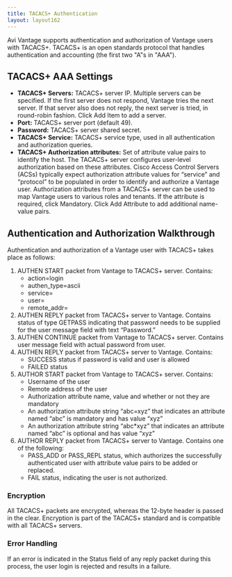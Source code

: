 ```yaml
---
title: TACACS+ Authentication
layout: layout162
---
```

Avi Vantage supports authentication and authorization of Vantage users with TACACS+. TACACS+ is an open standards protocol that handles authentication and accounting (the first two "A"s in "AAA").

## TACACS+ AAA Settings

* **TACACS+ Servers:** TACACS+ server IP. Multiple servers can be specified. If the first server does not respond, Vantage tries the next server. If that server also does not reply, the next server is tried, in round-robin fashion. Click Add Item to add a server.
* **Port:** TACACS+ server port (default 49).
* **Password:** TACACS+ server shared secret.
* **TACACS+ Service:** TACACS+ service type, used in all authentication and authorization queries.
* **TACACS+ Authorization attributes:** Set of attribute value pairs to identify the host. The TACACS+ server configures user-level authorization based on these attributes. Cisco Access Control Servers (ACSs) typically expect authorization attribute values for “service” and “protocol” to be populated in order to identify and authorize a Vantage user. Authorization attributes from a TACACS+ server can be used to map Vantage users to various roles and tenants. If the attribute is required, click Mandatory. Click Add Attribute to add additional name-value pairs. 

## Authentication and Authorization Walkthrough

Authentication and authorization of a Vantage user with TACACS+ takes place as follows:
<ol> 
 <li>AUTHEN START packet from Vantage to TACACS+ server. Contains: 
  <ul> 
   <li>action=login</li> 
   <li>authen_type=ascii</li> 
   <li>service=</li> 
   <li>user=</li> 
   <li>remote_addr=</li> 
  </ul> </li> 
 <li>AUTHEN REPLY packet from TACACS+ server to Vantage. Contains status of type GETPASS indicating that password needs to be supplied for the user message field with text “Password.”</li> 
 <li>AUTHEN CONTINUE packet from Vantage to TACACS+ server. Contains user message field with actual password from user.</li> 
 <li>AUTHEN REPLY packet from TACACS+ server to Vantage. Contains: 
  <ul> 
   <li>SUCCESS status if password is valid and user is allowed</li> 
   <li>FAILED status</li> 
  </ul> </li> 
 <li>AUTHOR START packet from Vantage to TACACS+ server. Contains: 
  <ul> 
   <li>Username of the user</li> 
   <li>Remote address of the user</li> 
   <li>Authorization attribute name, value and whether or not they are mandatory</li> 
   <li>An authorization attribute string “abc=xyz” that indicates an attribute named “abc” is mandatory and has value “xyz”</li> 
   <li>An authorization attribute string “abc*xyz” that indicates an attribute named “abc” is optional and has value “xyz”</li> 
  </ul> </li> 
 <li>AUTHOR REPLY packet from TACACS+ server to Vantage. Contains one of the following: 
  <ul> 
   <li>PASS_ADD or PASS_REPL status, which authorizes the successfully authenticated user with attribute value pairs to be added or replaced.</li> 
   <li>FAIL status, indicating the user is not authorized.</li> 
  </ul> </li> 
</ol> 

### Encryption

All TACACS+ packets are encrypted, whereas the 12-byte header is passed in the clear. Encryption is part of the TACACS+ standard and is compatible with all TACACS+ servers.

### Error Handling

If an error is indicated in the Status field of any reply packet during this process, the user login is rejected and results in a failure.
